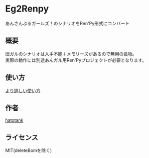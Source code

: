 # Eg2Renpy

あんさんぶるガールズ！のシナリオをRen'Py形式にコンバート

## 概要

旧ガルのシナリオは入手不能＋メモリーズがあるので無用の長物。  
実際の動作には別途あんガル用Ren'Pyプロジェクトが必要となります。  

## 使い方

[より詳しい使い方](http://hatotank.net/ensemble_girls/eg2renpy.php)

## 作者

[hatotank](https://github.com/hatotank)

## ライセンス

MIT(deleteBomを除く)
